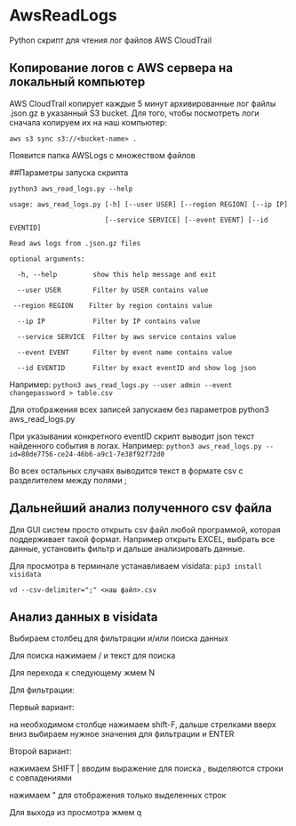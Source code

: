 # AwsReadLogs

Python скрипт для чтения лог файлов AWS CloudTrail

## Копирование логов с AWS сервера на локальный компьютер

AWS CloudTrail копирует каждые 5 минут архивированные лог файлы .json.gz в указанный S3 bucket.
Для того, чтобы посмотреть логи сначала копируем их на наш компьютер:

`aws s3 sync s3://<bucket-name> .`
 
Появится папка AWSLogs с множеством файлов
 
##Параметры запуска скрипта
 
`python3 aws_read_logs.py --help`
 
`usage: aws_read_logs.py [-h] [--user USER] [--region REGION] [--ip IP]`

`                        [--service SERVICE] [--event EVENT] [--id EVENTID]`

`Read aws logs from .json.gz files`

`optional arguments:`

`  -h, --help         show this help message and exit`

`  --user USER        Filter by USER contains value`

 ` --region REGION    Filter by region contains value`
 
`  --ip IP            Filter by IP contains value`

`  --service SERVICE  Filter by aws service contains value`

`  --event EVENT      Filter by event name contains value`

`  --id EVENTID       Filter by exact eventID and show log json`

Например: `python3 aws_read_logs.py --user admin --event changepassword > table.csv`

Для отображения всех записей запускаем без параметров  python3 aws_read_logs.py


При указывании конкретного eventID скрипт выводит json текст найденного события в логах.
Например: `python3 aws_read_logs.py --id=80de7756-ce24-46b6-a9c1-7e38f92f72d0`

Во всех остальных случаях выводится текст в формате csv с разделителем между полями ;

## Дальнейший анализ полученного csv файла

Для GUI систем просто открыть csv файл любой программой, которая поддерживает такой формат.
Например открыть EXCEL, выбрать все данные, установить фильтр и дальше анализировать данные.

Для просмотра в терминале устанавливаем visidata:
`pip3 install visidata`

`vd --csv-delimiter=";" <наш файл>.csv`

## Анализ данных в visidata

Выбираем столбец для фильтрации и/или поиска данных

Для поиска нажимаем  / и текст для поиска

Для перехода к следующему жмем N

Для фильтрации:

Первый вариант:

на необходимом столбце нажимаем shift-F, дальше стрелками вверх вниз выбираем нужное значения для фильтрации и ENTER

Второй вариант:

нажимаем SHIFT |  вводим выражение для поиска , выделяются строки с совпадениями

нажимаем " для отображения только выделенных строк

Для выхода из просмотра жмем q



